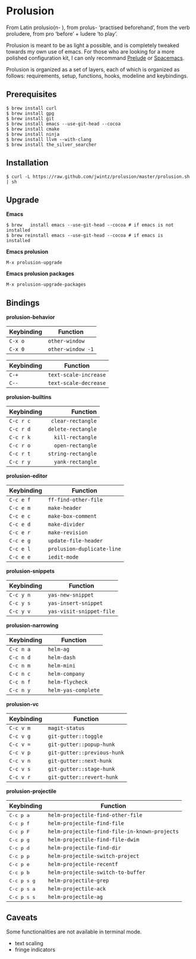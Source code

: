 # Prolusion

From Latin prolusio(n- ), from prolus- ‘practised beforehand’, from
the verb proludere, from pro ‘before’ + ludere ‘to play’.

Prolusion is meant to be as light a possible, and is completely
tweaked towards my own use of emacs. For those who are looking for a
more polished configuration kit, I can only recommand
[Prelude](https://github.com/bbatsov/prelude) or
[Spacemacs](https://github.com/syl20bnr/spacemacs).

Prolusion is organized as a set of layers, each of which is organized as
follows: requirements, setup, functions, hooks, modeline and
keybindings.

## Prerequisites

    $ brew install curl
    $ brew install gpg
    $ brew install git
    $ brew install emacs --use-git-head --cocoa
    $ brew install cmake
    $ brew install ninja
    $ brew install llvm --with-clang
    $ brew install the_silver_searcher

## Installation

    $ curl -L https://raw.github.com/jwintz/prolusion/master/prolusion.sh | sh

## Upgrade

**Emacs**

    $ brew   install emacs --use-git-head --cocoa # if emacs is not installed
    $ brew reinstall emacs --use-git-head --cocoa # if emacs is     installed

**Emacs prolusion**

    M-x prolusion-upgrade

**Emacs prolusion packages**

    M-x prolusion-upgrade-packages

## Bindings

**prolusion-behavior**

| Keybinding         | Function          |
| ------------------ | ----------------- |
| <kbd>`C-x o`</kbd> | `other-window`    |
| <kbd>`C-x 0`</kbd> | `other-window -1` |

| Keybinding       | Function              |
| ---------------- | --------------------- |
| <kbd>`C-+`</kbd> | `text-scale-increase` |
| <kbd>`C--`</kbd> | `text-scale-decrease` |

**prolusion-builtins**

| Keybinding           | Function           |
| -------------------- | ------------------:|
| <kbd>`C-c r c`</kbd> |  `clear-rectangle` |
| <kbd>`C-c r d`</kbd> | `delete-rectangle` |
| <kbd>`C-c r k`</kbd> |   `kill-rectangle` |
| <kbd>`C-c r o`</kbd> |   `open-rectangle` |
| <kbd>`C-c r t`</kbd> | `string-rectangle` |
| <kbd>`C-c r y`</kbd> |   `yank-rectangle` |

**prolusion-editor**

| Keybinding           | Function                   |
| -------------------- | -------------------------- |
| <kbd>`C-c e f`</kbd> | `ff-find-other-file`       |
| <kbd>`C-c e m`</kbd> | `make-header`              |
| <kbd>`C-c e c`</kbd> | `make-box-comment`         |
| <kbd>`C-c e d`</kbd> | `make-divider`             |
| <kbd>`C-c e r`</kbd> | `make-revision`            |
| <kbd>`C-c e g`</kbd> | `update-file-header`       |
| <kbd>`C-c e l`</kbd> | `prolusion-duplicate-line` |
| <kbd>`C-c e e`</kbd> | `iedit-mode`               |

**prolusion-snippets**

| Keybinding           | Function                 |
| -------------------- | ------------------------ |
| <kbd>`C-c y n`</kbd> | `yas-new-snippet`        |
| <kbd>`C-c y s`</kbd> | `yas-insert-snippet`     |
| <kbd>`C-c y v`</kbd> | `yas-visit-snippet-file` |

**prolusion-narrowing**

| Keybinding           | Function            |
| -------------------- | ------------------- |
| <kbd>`C-c n a`</kbd> | `helm-ag`           |
| <kbd>`C-c n d`</kbd> | `helm-dash`         |
| <kbd>`C-c n m`</kbd> | `helm-mini`         |
| <kbd>`C-c n c`</kbd> | `helm-company`      |
| <kbd>`C-c n f`</kbd> | `helm-flycheck`     |
| <kbd>`C-c n y`</kbd> | `helm-yas-complete` |

**prolusion-vc**

| Keybinding           | Function                    |
| -------------------- | --------------------------- |
| <kbd>`C-c v m`</kbd> | `magit-status`              |
| <kbd>`C-c v g`</kbd> | `git-gutter::toggle`        |
| <kbd>`C-c v =`</kbd> | `git-gutter::popup-hunk`    |
| <kbd>`C-c v p`</kbd> | `git-gutter::previous-hunk` |
| <kbd>`C-c v n`</kbd> | `git-gutter::next-hunk`     |
| <kbd>`C-c v s`</kbd> | `git-gutter::stage-hunk`    |
| <kbd>`C-c v r`</kbd> | `git-gutter::revert-hunk`   |

**prolusion-projectile**

| Keybinding           | Function                                      |
| -------------------- | --------------------------------------------- |
| <kbd>C-c p a</kbd>   | `helm-projectile-find-other-file`             |
| <kbd>C-c p f</kbd>   | `helm-projectile-find-file`                   |
| <kbd>C-c p F</kbd>   | `helm-projectile-find-file-in-known-projects` |
| <kbd>C-c p g</kbd>   | `helm-projectile-find-file-dwim`              |
| <kbd>C-c p d</kbd>   | `helm-projectile-find-dir`                    |
| <kbd>C-c p p</kbd>   | `helm-projectile-switch-project`              |
| <kbd>C-c p e</kbd>   | `helm-projectile-recentf`                     |
| <kbd>C-c p b</kbd>   | `helm-projectile-switch-to-buffer`            |
| <kbd>C-c p s g</kbd> | `helm-projectile-grep`                        |
| <kbd>C-c p s a</kbd> | `helm-projectile-ack`                         |
| <kbd>C-c p s s</kbd> | `helm-projectile-ag`                          |

## Caveats

Some functionalities are not available in terminal
mode.
* text scaling
* fringe indicators
